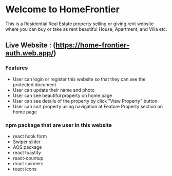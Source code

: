# Welcome to HomeFrontier

This is a Residential Real Estate property selling or giving rent website where you can buy or take as rent beautiful House, Apartment, and Villa etc.

## Live Website : (https://home-frontier-auth.web.app/)

### Features

- User can login or register this website so that they can see the protected document
- User can update their name and photo
- User can see beautiful property on home page
- User can see details of the property by click "View Property" button
- User can sort property using navigation at Feature Property section on home page

### npm package that are user in this website

- react hook form
- Swiper slider
- AOS package
- react toastify
- react-countup
- react spinners
- react icons
